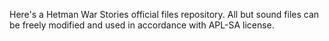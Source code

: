 Here's a Hetman War Stories official files repository. All but sound files can be freely modified and used in accordance with APL-SA license.
